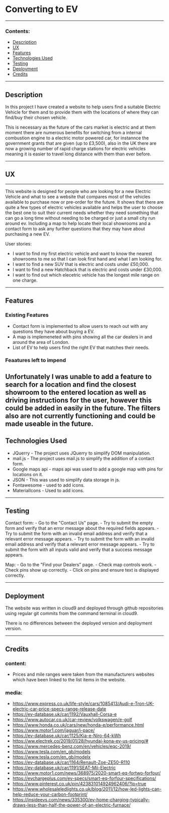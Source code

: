 # Converting to EV

---

### Contents:

 - [Description](#description)
 - [UX](#ux)
 - [Features](#features)
 - [Technologies Used](#technologies-used)
 - [Testing](#testing)
 - [Deployment](#deployment)
 - [Credits](#credits)
---

## Description

In this project I have created a website to help users find a suitable Electric Vehicle for them and to provide them with the locations of where they can find/buy their chosen vehicle.

This is necessary as the future of the cars market is electric and at them moment there are numerous benefits for switching from a internal combustion engine to a electric motor powered car, for instannce the government grants that are given (up to £3,500), also in the UK there are now a growing number of rapid charge stations for electric vehicles meaning it is easier to travel long distance with them than ever before.

---

## UX

---

This website is designed for people who are looking for a new Electric Vehicle and what to see a website that compares most of the vehicles available to purchase now or pre-order for the future. It shows that there are quite a few types of electric vehicles available and helps the user to choose the best one to suit their current needs whether they need something that can go a long time without needing to be charged or just a small city run around ev. Including a map to help locate their local showrooms and a contact form to ask any further questions that they may have about purchasing a new EV.

User stories:
 - I want to find my first electric vehicle and want to know the nearest showrooms to me so that I can look first hand and what I am looking for. 
 - I want to find a new SUV that is electric and costs under £50,000.
 - I want to find a new Hatchback that is electric and costs under £30,000.
 - I want to find out which elecetric vehicle has the longest mile range on one charge.

---

## Features

### Existing Features

 - Contact form is implemented to allow users to reach out with any questions they have about buying a EV.
 - A map is implemeneted with pins showing all the car dealers in and around the area of London.
 - List of EV to help users find the right EV that matches their needs.

### Feaatures left to impend

Unfortunately I was unable to add a feature to search for a location and find the closest showroom to the entered location as well as driving instructions for the user, however this could be added in easily in the future.
The filters also are not currently functioning and could be made useable in the future.
---

## Technologies Used

 - JQuerry - The project uses JQuerry to simplify DOM manipulation.
 - mail.js - The project uses mail.js to simplify the addition of a contact form.
 - Google maps api - maps api was used to add a google map with pins for locations on it.
 - JSON - This was used to simplify data storage in js.
 - Fontawesome - used to add icons.
 - MaterialIcons - Used to add icons.

---

## Testing

Contact form: - Go to the "Contact Us" page.
              - Try to submit the empty form and verify that an error message about the required fields appears.
              - Try to submit the form with an invalid email address and verify that a relevant error message appears.
              - Try to submit the form with an invalid email address and verify that a relevant error message appears.
              - Try to submit the form with all inputs valid and verify that a success message appears.


Map: - Go to the "Find your Dealers" page.
     - Check map controls work.
     - Check pins show up correctly.
     - Click on pins and ensure text is displayed correctly.

---

## Deployment

The website was written in cloud9 and deployed through github repositories using regular git commits from the command terminal in cloud9.

There is no differences between the deployed version and deployment version.

---

## Credits

### content:
 - Prices and mile ranges were taken from the manufacturers websites which have been linked to the list items in the website.

### media:
 - https://www.express.co.uk/life-style/cars/1085413/Audi-e-Tron-UK-electric-car-price-specs-range-release-date
 - https://ev-database.uk/car/1192/Vauxhall-Corsa-e
 - https://www.autocar.co.uk/car-review/volkswagen/e-golf
 - https://www.honda.co.uk/cars/new/honda-e/performance.html
 - https://www.motor1.com/jaguar/i-pace/
 - https://ev-database.uk/car/1125/Kia-e-Niro-64-kWh
 - https://ww.electrek.co/2019/01/28/hyundai-kona-ev-us-pricing/#
 - https://www.mercedes-benz.com/en/vehicles/eqc-2019/
 - https://www.tesla.com/en_gb/models
 - https://www.tesla.com/en_gb/modelx
 - https://ev-database.uk/car/1164/Renault-Zoe-ZE50-R110
 - https://ev-database.uk/car/1191/SEAT-Mii-Electric
 - https://www.motor1.com/news/368975/2020-smart-eq-fortwo-forfour/
 - https://evchargeplus.com/ev-specs/smart-eq-forfour-specifications/
 - https://www.pinterest.co.uk/pin/423831014924962406/?lp=true
 - https://www.wholesaleledlights.co.uk/blog/2011/12/how-led-lights-can-help-reduce-your-carbon-footprint/
 - https://insideevs.com/news/335300/ev-home-charging-typically-draws-less-than-half-the-power-of-an-electric-furnace/

